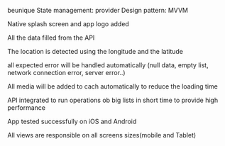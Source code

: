 beunique
State management: provider Design pattern: MVVM

Native splash screen and app logo added

All the data filled from the API

The location is detected using the longitude and the latitude

all expected error will be handled automatically (null data, empty list, network connection error, server error..)

All media will be added to cach automatically to reduce the loading time

API integrated to run operations ob big lists in short time to provide high performance

App tested successfully on iOS and Android

All views are responsible on all screens sizes(mobile and Tablet)